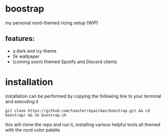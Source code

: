 # boostrap
my personal nord-themed ricing setup (WIP)
## features:
- a dark and icy theme
- 5k wallpaper
- (coming soon) themed Spotify and Discord clients 

# installation
installation can be performed by copying the following line to your terminal and executing it

`git clone https://github.com/toasterrepairman/boostrap.git && cd boostrap/ && sh boostrap.sh`

this will clone the repo and run it, installing various helpful tools all themed with the nord color palette
